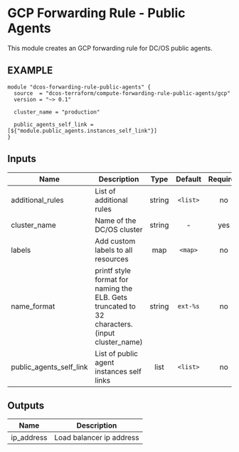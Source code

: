 GCP Forwarding Rule - Public Agents
============
This module creates an GCP forwarding rule for DC/OS public agents.

EXAMPLE
-------

```hcl
module "dcos-forwarding-rule-public-agents" {
  source  = "dcos-terraform/compute-forwarding-rule-public-agents/gcp"
  version = "~> 0.1"

  cluster_name = "production"

  public_agents_self_link = [${"module.public_agents.instances_self_link"}]
}
```


## Inputs

| Name | Description | Type | Default | Required |
|------|-------------|:----:|:-----:|:-----:|
| additional_rules | List of additional rules | string | `<list>` | no |
| cluster_name | Name of the DC/OS cluster | string | - | yes |
| labels | Add custom labels to all resources | map | `<map>` | no |
| name_format | printf style format for naming the ELB. Gets truncated to 32 characters. (input cluster_name) | string | `ext-%s` | no |
| public_agents_self_link | List of public agent instances self links | list | `<list>` | no |

## Outputs

| Name | Description |
|------|-------------|
| ip_address | Load balancer ip address |

